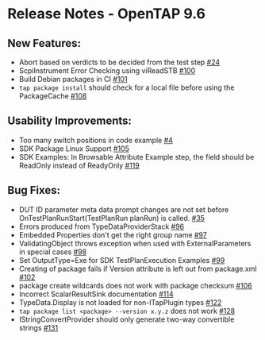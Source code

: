 Release Notes - OpenTAP 9.6
=============

New Features:
-------

- Abort based on verdicts to be decided from the test step [#24](https://gitlab.com/OpenTAP/opentap/issues/24)
- ScpiInstrument Error Checking using viReadSTB [#100](https://gitlab.com/OpenTAP/opentap/issues/100)
- Build Debian packages in CI [#101](https://gitlab.com/OpenTAP/opentap/issues/101)
- `tap package install` should check for a local file before using the PackageCache [#108](https://gitlab.com/OpenTAP/opentap/issues/108)


Usability Improvements: 
-------

- Too many switch positions in code example [#4](https://gitlab.com/OpenTAP/opentap/issues/4)
- SDK Package Linux Support [#105](https://gitlab.com/OpenTAP/opentap/issues/105)
- SDK Examples: In Browsable Attribute Example step, the field should be ReadOnly instead of ReadyOnly [#119](https://gitlab.com/OpenTAP/opentap/issues/119)


Bug Fixes: 
-------

- DUT ID parameter meta data prompt changes are not set before OnTestPlanRunStart(TestPlanRun planRun) is called. [#35](https://gitlab.com/OpenTAP/opentap/issues/35)
- Errors produced from TypeDataProviderStack [#96](https://gitlab.com/OpenTAP/opentap/issues/96)
- Embedded Properties don't get the right group name [#97](https://gitlab.com/OpenTAP/opentap/issues/97)
- ValidatingObject throws exception when used with ExternalParameters in special cases [#98](https://gitlab.com/OpenTAP/opentap/issues/98)
- Set OutputType=Exe for SDK TestPlanExecution Examples [#99](https://gitlab.com/OpenTAP/opentap/issues/99)
- Creating of package fails if Version attribute is left out from package.xml [#102](https://gitlab.com/OpenTAP/opentap/issues/102)
- package create wildcards does not work with package checksum [#106](https://gitlab.com/OpenTAP/opentap/issues/106)
- Incorrect ScalarResultSink documentation [#114](https://gitlab.com/OpenTAP/opentap/issues/114)
- TypeData.Display is not loaded for non-ITapPlugin types [#122](https://gitlab.com/OpenTAP/opentap/issues/122)
- `tap package list <package> --version x.y.z` does not work [#128](https://gitlab.com/OpenTAP/opentap/issues/128)
- IStringConvertProvider should only generate two-way convertible strings [#131](https://gitlab.com/OpenTAP/opentap/issues/131)
